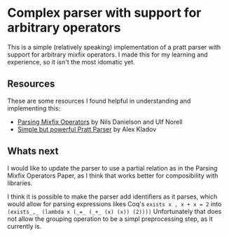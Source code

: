 # Complex parser with support for arbitrary operators

This is a simple (relatively speaking) implementation of a pratt parser with support for arbitrary mixfix operators.
I made this for my learning and experience, so it isn't the most idomatic yet.

## Resources

These are some resources I found helpful in understanding and implementing this:
* [Parsing Mixfix Operators](https://www.cse.chalmers.se/~nad/publications/danielsson-norell-mixfix.pdf) by Nils Danielson and Ulf Norell
* [Simple but powerful Pratt Parser](https://matklad.github.io/2020/04/13/simple-but-powerful-pratt-parsing.html) by Alex Kladov

## Whats next

I would like to update the parser to use a partial relation as in the Parsing Mixfix Operators Paper, as I think that works better for composibility with libraries.

I think it is possible to make the parser add identifiers as it parses, which would allow for parsing expressions likes Coq's `exists x , x + x = 2` into `(exists_,_ (lambda x (_=_ (_+_ (x) (x)) (2))))`
Unfortunately that does not allow the grouping operation to be a simpl preprocessing step, as it currently is.
